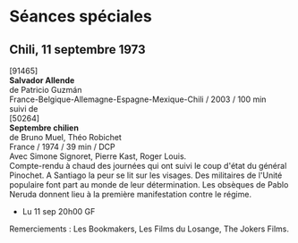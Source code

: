 # Séances spéciales

## Chili, 11 septembre 1973

[91465]  
**Salvador Allende**  
de Patricio Guzmán  
France-Belgique-Allemagne-Espagne-Mexique-Chili / 2003 / 100 min  
suivi de  
[50264]  
**Septembre chilien**  
de Bruno Muel, Théo Robichet  
France / 1974 / 39 min / DCP  
Avec Simone Signoret, Pierre Kast, Roger Louis.  
Compte-rendu à chaud des journées qui ont suivi le coup d'état du général Pinochet. A Santiago la peur se lit sur les visages. Des militaires de l'Unité populaire font part au monde de leur détermination. Les obsèques de Pablo Neruda donnent lieu à la première manifestation contre le régime.

- Lu 11 sep 20h00 GF

Remerciements : Les Bookmakers, Les Films du Losange, The Jokers Films.